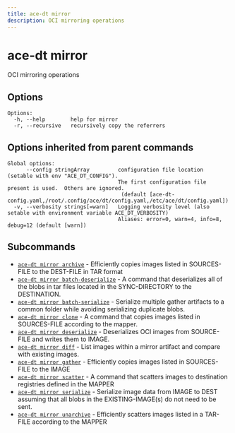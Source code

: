 ```yaml
---
title: ace-dt mirror
description: OCI mirroring operations
---
```


<!--
This documentation is auto generated by a script.
Please do not edit this file directly.
-->

<!-- markdownlint-disable-next-line single-title -->
# ace-dt mirror

OCI mirroring operations

## Options

```plaintext
Options:
  -h, --help        help for mirror
  -r, --recursive   recursively copy the referrers
```

## Options inherited from parent commands

```plaintext
Global options:
      --config stringArray         configuration file location (setable with env "ACE_DT_CONFIG").
                                   The first configuration file present is used.  Others are ignored.
                                    (default [ace-dt-config.yaml,/root/.config/ace/dt/config.yaml,/etc/ace/dt/config.yaml])
  -v, --verbosity strings[=warn]   Logging verbosity level (also setable with environment variable ACE_DT_VERBOSITY)
                                   Aliases: error=0, warn=4, info=8, debug=12 (default [warn])
```

## Subcommands

- [`ace-dt mirror archive`](archive.md) - Efficiently copies images listed in SOURCES-FILE to the DEST-FILE in TAR format
- [`ace-dt mirror batch-deserialize`](batch-deserialize.md) - A command that deserializes all of the blobs in tar files located in the SYNC-DIRECTORY to the DESTINATION.
- [`ace-dt mirror batch-serialize`](batch-serialize.md) - Serialize multiple gather artifacts to a common folder while avoiding serializing duplicate blobs.
- [`ace-dt mirror clone`](clone.md) - A command that copies images listed in SOURCES-FILE according to the mapper.
- [`ace-dt mirror deserialize`](deserialize.md) - Deserializes OCI images from SOURCE-FILE and writes them to IMAGE.
- [`ace-dt mirror diff`](diff.md) - List images within a mirror artifact and compare with existing images.
- [`ace-dt mirror gather`](gather.md) - Efficiently copies images listed in SOURCES-FILE to the IMAGE
- [`ace-dt mirror scatter`](scatter.md) - A command that scatters images to destination registries defined in the MAPPER
- [`ace-dt mirror serialize`](serialize.md) - Serialize image data from IMAGE to DEST assuming that all blobs in the EXISTING-IMAGE(s) do not need to be sent.
- [`ace-dt mirror unarchive`](unarchive.md) - Efficiently scatters images listed in a TAR-FILE according to the MAPPER
